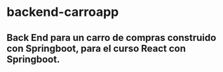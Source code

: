 # backend-carroapp
## Back End para un carro de compras construido con Springboot, para el curso React con Springboot.
